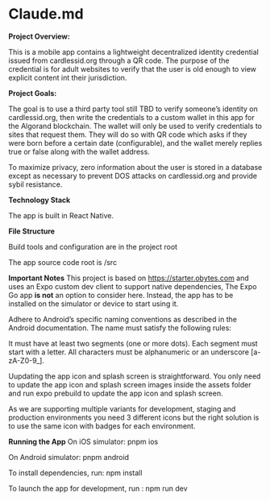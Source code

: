 # Claude.md

**Project Overview:**

This is a mobile app contains a lightweight decentralized identity credential issued from cardlessid.org through a QR code. The purpose of the credential is for adult websites to verify that the user is old enough to view explicit content int their jurisdiction.

**Project Goals:**

The goal is to use a third party tool still TBD to verify someone’s identity on cardlessid.org, then write the credentials to a custom wallet in this app for the Algorand blockchain. The wallet will only be used to verify credentials to sites that request them. They will do so with QR code which asks if they were born before a certain date (configurable), and the wallet merely replies true or false along with the wallet address.

To maximize privacy, zero information about the user is stored in a database except as necessary to prevent DOS attacks on cardlessid.org and provide sybil resistance.

**Technology Stack**

The app is built in React Native.

**File Structure**

Build tools and configuration are in the project root

The app source code root is /src

**Important Notes**
This project is based on https://starter.obytes.com and uses an Expo custom dev client to support native dependencies, The Expo Go app **is not** an option to consider here. Instead, the app has to be installed on the simulator or device to start using it.

Adhere to Android’s specific naming conventions as described in the Android documentation. The name must satisfy the following rules:

It must have at least two segments (one or more dots).
Each segment must start with a letter.
All characters must be alphanumeric or an underscore [a-zA-Z0-9_].

Uupdating the app icon and splash screen is straightforward. You only need to update the app icon and splash screen images inside the assets folder and run expo prebuild to update the app icon and splash screen.

As we are supporting multiple variants for development, staging and production environments you need 3 different icons but the right solution is to use the same icon with badges for each environment.

**Running the App**
On iOS simulator: pnpm ios

On Android simulator: pnpm android

To install dependencies, run: npm install

To launch the app for development, run : npm run dev

